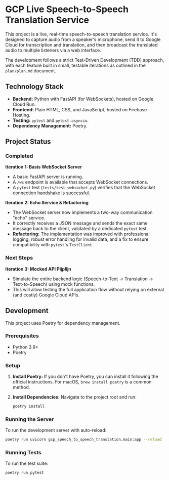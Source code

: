 # GCP Live Speech-to-Speech Translation Service

This project is a live, real-time speech-to-speech translation service. It's designed to capture audio from a speaker's microphone, send it to Google Cloud for transcription and translation, and then broadcast the translated audio to multiple listeners via a web interface.

The development follows a strict Test-Driven Development (TDD) approach, with each feature built in small, testable iterations as outlined in the `plan/plan.md` document.

## Technology Stack

*   **Backend:** Python with FastAPI (for WebSockets), hosted on Google Cloud Run.
*   **Frontend:** Plain HTML, CSS, and JavaScript, hosted on Firebase Hosting.
*   **Testing:** `pytest` and `pytest-asyncio`.
*   **Dependency Management:** Poetry.

## Project Status

### Completed
**Iteration 1: Basis WebSocket Server**

*   A basic FastAPI server is running.
*   A `/ws` endpoint is available that accepts WebSocket connections.
*   A `pytest` test (`tests/test_websocket.py`) verifies that the WebSocket connection handshake is successful.

**Iteration 2: Echo Service & Refactoring**

*   The WebSocket server now implements a two-way communication "echo" service.
*   It correctly receives a JSON message and sends the exact same message back to the client, validated by a dedicated `pytest` test.
*   **Refactoring:** The implementation was improved with professional logging, robust error handling for invalid data, and a fix to ensure compatibility with `pytest`'s `TestClient`.

### Next Steps
**Iteration 3: Mocked API Pijplijn**

*   Simulate the entire backend logic (Speech-to-Text -> Translation -> Text-to-Speech) using mock functions.
*   This will allow testing the full application flow without relying on external (and costly) Google Cloud APIs.

## Development

This project uses Poetry for dependency management.

### Prerequisites

*   Python 3.9+
*   Poetry

### Setup

1.  **Install Poetry:**
    If you don't have Poetry, you can install it following the official instructions. For macOS, `brew install poetry` is a common method.

2.  **Install Dependencies:**
    Navigate to the project root and run:
    ```bash
    poetry install
    ```

### Running the Server

To run the development server with auto-reload:

```bash
poetry run uvicorn gcp_speech_to_speech_translation.main:app --reload
```

### Running Tests

To run the test suite:

```bash
poetry run pytest
```